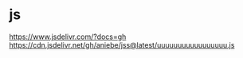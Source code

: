 # js
https://www.jsdelivr.com/?docs=gh
https://cdn.jsdelivr.net/gh/aniebe/jss@latest/uuuuuuuuuuuuuuuuu.js
